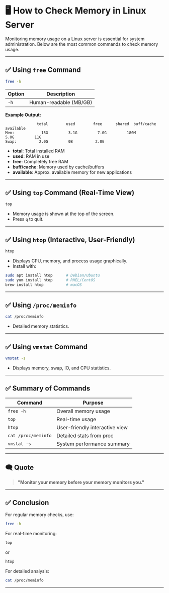 # 🖥️ How to Check Memory in Linux Server

Monitoring memory usage on a Linux server is essential for system administration. Below are the most common commands to check memory usage.

---

## ✅ Using `free` Command

```bash
free -h
```

| Option | Description            |
| ------ | ---------------------- |
| `-h`   | Human-readable (MB/GB) |

**Example Output:**

```plaintext
              total        used        free      shared  buff/cache   available
Mem:            15G         3.1G         7.0G         180M         5.0G         11G
Swap:          2.0G         0B          2.0G
```

* **total**: Total installed RAM
* **used**: RAM in use
* **free**: Completely free RAM
* **buff/cache**: Memory used by cache/buffers
* **available**: Approx. available memory for new applications

---

## ✅ Using `top` Command (Real-Time View)

```bash
top
```

* Memory usage is shown at the top of the screen.
* Press `q` to quit.

---

## ✅ Using `htop` (Interactive, User-Friendly)

```bash
htop
```

* Displays CPU, memory, and process usage graphically.
* Install with:

```bash
sudo apt install htop      # Debian/Ubuntu
sudo yum install htop      # RHEL/CentOS
brew install htop          # macOS
```

---

## ✅ Using `/proc/meminfo`

```bash
cat /proc/meminfo
```

* Detailed memory statistics.

---

## ✅ Using `vmstat` Command

```bash
vmstat -s
```

* Displays memory, swap, IO, and CPU statistics.

---

## ✅ Summary of Commands

| Command             | Purpose                        |
| ------------------- | ------------------------------ |
| `free -h`           | Overall memory usage           |
| `top`               | Real-time usage                |
| `htop`              | User-friendly interactive view |
| `cat /proc/meminfo` | Detailed stats from proc       |
| `vmstat -s`         | System performance summary     |

---

## 🗨️ Quote

> **"Monitor your memory before your memory monitors you."**

---

## ✅ Conclusion

For regular memory checks, use:

```bash
free -h
```

For real-time monitoring:

```bash
top
```

or

```bash
htop
```

For detailed analysis:

```bash
cat /proc/meminfo
```

---
